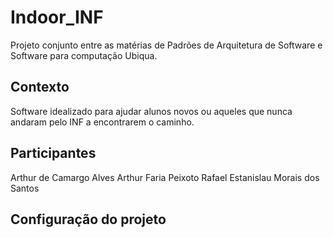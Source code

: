 # Indoor_INF

Projeto conjunto entre as matérias de Padrões de Arquitetura de Software e Software para computação Ubiqua.

## Contexto

Software idealizado para ajudar alunos novos ou aqueles que nunca andaram pelo INF a encontrarem o caminho.

## Participantes

Arthur de Camargo Alves
Arthur Faria Peixoto
Rafael Estanislau Morais dos Santos

## Configuração do projeto
